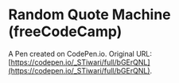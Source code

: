 # Random Quote Machine (freeCodeCamp)

A Pen created on CodePen.io. Original URL: [https://codepen.io/_STiwari/full/bGErQNL](https://codepen.io/_STiwari/full/bGErQNL).


